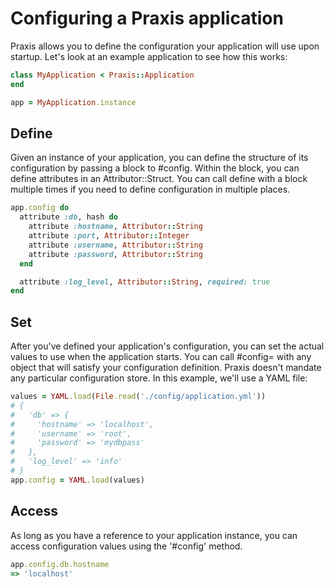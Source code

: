 # Configuring a Praxis application
Praxis allows you to define the configuration your application will use
upon startup. Let's look at an example application to see how this works:
```ruby
class MyApplication < Praxis::Application
end

app = MyApplication.instance
```
## Define
Given an instance of your application, you can define the structure of its
configuration by passing a block to #config. Within the block, you can define
attributes in an Attributor::Struct. You can call define with a block multiple
times if you need to define configuration in multiple places.
```ruby
app.config do
  attribute :db, hash do
    attribute :hostname, Attributor::String
    attribute :port, Attributor::Integer
    attribute :username, Attributor::String
    attribute :password, Attributor::String
  end

  attribute :log_level, Attributor::String, required: true
end
```

## Set
After you've defined your application's configuration, you can set the actual
values to use when the application starts. You can call #config= with any
object that will satisfy your configuration definition.  Praxis doesn't mandate
any particular configuration store. In this example, we'll use a YAML file:
```ruby
values = YAML.load(File.read('./config/application.yml'))
# {
#   'db' => {
#     'hostname' => 'localhost',
#     'username' => 'root',
#     'password' => 'mydbpass'
#   },
#   'log_level' => 'info'
# }
app.config = YAML.load(values)
```

## Access
As long as you have a reference to your application instance, you can access
configuration values using the '#config' method.
```ruby
app.config.db.hostname
=> 'localhost'
```
